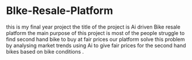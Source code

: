# BIke-Resale-Platform
this is my final year project the title of the project is Ai driven Bike resale platform the main purpose of this project is most of the people struggle to find second hand bike to buy at fair prices our platform solve this problem by analysing market trends using Ai to give fair prices for the second hand bikes based on bike conditions .

